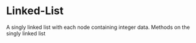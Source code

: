 # Linked-List
A singly linked list with each node containing integer data. Methods on the singly linked list
